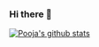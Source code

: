### Hi there 👋
[![Pooja's github stats](https://github-readme-stats.vercel.app/api?username=pooja-kabra1401&count_private=true&show_icons=true&theme=radical&hide_rank=false)](https://github.com/pooja-kabra/github-readme-stats)
<!--
**pooja-kabra/pooja-kabra** is a ✨ _special_ ✨ repository because its `README.md` (this file) appears on your GitHub profile.

Here are some ideas to get you started:

- 🔭 I’m currently working on ...
- 🌱 I’m currently learning ...
- 👯 I’m looking to collaborate on ...
- 🤔 I’m looking for help with ...
- 💬 Ask me about ...
- 📫 How to reach me: ...
- 😄 Pronouns: ...
- ⚡ Fun fact: ...


-->
